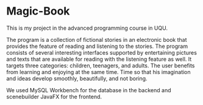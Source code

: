 # Magic-Book

This is my project in the advanced programming course in UQU. 

The program is a collection of fictional stories in an electronic book that provides the feature of reading and listening to the stories. 
The program consists of several interesting interfaces supported by entertaining pictures and texts that are available for reading with the listening feature as well. It targets three categories: children, teenagers, and adults. The user benefits from learning and enjoying at the same time. 
Time so that his imagination and ideas develop smoothly, beautifully, and not boring. 

We used MySQL Workbench for the database in the backend and scenebuilder JavaFX for the frontend.
